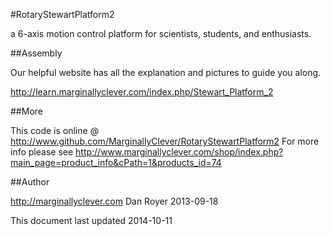 #RotaryStewartPlatform2

a 6-axis motion control platform for scientists, students, and enthusiasts.

##Assembly

Our helpful website has all the explanation and pictures to guide you along.

http://learn.marginallyclever.com/index.php/Stewart_Platform_2

##More

This code is online @ http://www.github.com/MarginallyClever/RotaryStewartPlatform2
For more info please see http://www.marginallyclever.com/shop/index.php?main_page=product_info&cPath=1&products_id=74

##Author

http://marginallyclever.com
Dan Royer
2013-09-18

This document last updated 2014-10-11
